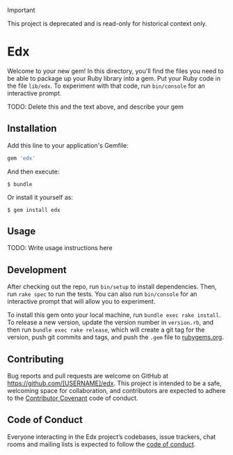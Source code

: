 > [!IMPORTANT]
>
> This project is deprecated and is read-only for historical context only.

# Edx

Welcome to your new gem! In this directory, you'll find the files you need to be able to package up your Ruby library into a gem. Put your Ruby code in the file `lib/edx`. To experiment with that code, run `bin/console` for an interactive prompt.

TODO: Delete this and the text above, and describe your gem

## Installation

Add this line to your application's Gemfile:

```ruby
gem 'edx'
```

And then execute:

    $ bundle

Or install it yourself as:

    $ gem install edx

## Usage

TODO: Write usage instructions here

## Development

After checking out the repo, run `bin/setup` to install dependencies. Then, run `rake spec` to run the tests. You can also run `bin/console` for an interactive prompt that will allow you to experiment.

To install this gem onto your local machine, run `bundle exec rake install`. To release a new version, update the version number in `version.rb`, and then run `bundle exec rake release`, which will create a git tag for the version, push git commits and tags, and push the `.gem` file to [rubygems.org](https://rubygems.org).

## Contributing

Bug reports and pull requests are welcome on GitHub at https://github.com/[USERNAME]/edx. This project is intended to be a safe, welcoming space for collaboration, and contributors are expected to adhere to the [Contributor Covenant](http://contributor-covenant.org) code of conduct.

## Code of Conduct

Everyone interacting in the Edx project’s codebases, issue trackers, chat rooms and mailing lists is expected to follow the [code of conduct](https://github.com/[USERNAME]/edx/blob/master/CODE_OF_CONDUCT.md).
